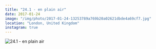 ```yaml
---
title: "24.1 - en plain air"
date: 2017-01-24
image: "/img/photo/2017-01-24-13253789a769b20a02621dbde4a69cf7.jpg"
location: "London, United Kingdom"
instagram: true
---
```


![24.1 - en plain air](/img/photo/2017-01-24-13253789a769b20a02621dbde4a69cf7.jpg)

